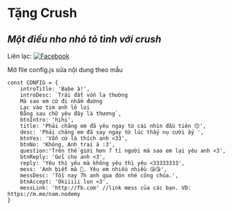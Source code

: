 # Tặng Crush
## _Một điều nho nhỏ tỏ tình với crush_

Liên lạc: 
[![Facebook](https://i.imgur.com/GRqy96ts.jpg)](https://www.facebook.com/tranvi1997)


Mở file config.js sửa nội dung theo mẫu
```
const CONFIG = {
    introTitle: 'Babe à!',
    introDesc: `Trái đất vốn lạ thường
    Mà sao em cứ đi nhầm đường
    Lạc vào tim anh lẻ loi
    Đằng sau chữ yêu đây là thương`,
    btnIntro: 'hihi',
    title: 'Phải chăng em đã yêu ngay từ cái nhìn đầu tiên 😙',
    desc: 'Phải chăng em đã say ngay từ lúc thấy nụ cười ấy ',
    btnYes: 'Vẫn cứ là thích anh <33',
    btnNo: 'Không, Anh trai à :3',
    question:'Trên thế giới hơn 7 tỉ người mà sao em lại yêu anh <3',
    btnReply: 'Gửi cho anh <3',
    reply: 'Yêu thì yêu mà không yêu thì yêu <33333333',
    mess: 'Anh biết mà 🥰. Yêu em nhiều nhiều 😘😘',
    messDesc: 'Tối nay 7h anh qua đón nhé công chúa.',
    btnAccept: 'Okiiiii lun <3',
    messLink: 'http://fb.com' //link mess của các bạn. VD: https://m.me/nam.nodemy
}
```

